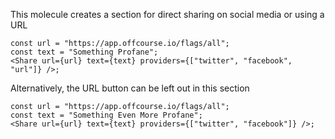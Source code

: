 This molecule creates a section for direct sharing on social media or using a URL

```react
const url = "https://app.offcourse.io/flags/all";
const text = "Something Profane";
<Share url={url} text={text} providers={["twitter", "facebook", "url"]} />;
```

Alternatively, the URL button can be left out in this section

```react
const url = "https://app.offcourse.io/flags/all";
const text = "Something Even More Profane";
<Share url={url} text={text} providers={["twitter", "facebook"]} />;
```
